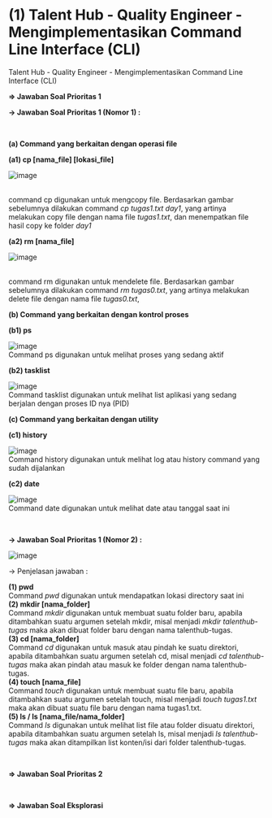 # (1) Talent Hub - Quality Engineer - Mengimplementasikan Command Line Interface (CLI)
Talent Hub - Quality Engineer - Mengimplementasikan Command Line Interface (CLI) 

**=> Jawaban Soal Prioritas 1**

**-> Jawaban Soal Prioritas 1 (Nomor 1) :**

<br>

**(a) Command yang berkaitan dengan operasi file**

**(a1) cp [nama_file] [lokasi_file]**

![image](https://github.com/tegarmuhammad3775/talent-hub_cli/assets/23182414/a3e17fbd-b563-480e-8daa-8acce4ee679a)

<br> command cp digunakan untuk mengcopy file. Berdasarkan gambar sebelumnya dilakukan command _cp tugas1.txt day1_, yang
artinya melakukan copy file dengan nama file _tugas1.txt_, dan menempatkan file hasil copy ke folder _day1_

**(a2) rm [nama_file]**

![image](https://github.com/tegarmuhammad3775/talent-hub_cli/assets/23182414/10e31ffd-74c3-41d9-bbcc-4becf78d526f)

<br> command rm digunakan untuk mendelete file. Berdasarkan gambar sebelumnya dilakukan command _rm tugas0.txt_, yang
artinya melakukan delete file dengan nama file _tugas0.txt_,



**(b) Command yang berkaitan dengan kontrol proses**

**(b1) ps**

![image](https://github.com/tegarmuhammad3775/talent-hub_cli/assets/23182414/7df162b4-2105-4ddf-b04d-e4de404219d4)
<br> Command ps digunakan untuk melihat proses yang sedang aktif

**(b2) tasklist**

![image](https://github.com/tegarmuhammad3775/talent-hub_cli/assets/23182414/df5f200a-01ee-448c-b91d-285bae7e51ee)
<br> Command tasklist digunakan untuk melihat list aplikasi yang sedang berjalan dengan proses ID nya (PID)

**(c) Command yang berkaitan dengan utility** 

**(c1) history**

![image](https://github.com/tegarmuhammad3775/talent-hub_cli/assets/23182414/83a1cdc1-0712-42ee-93f4-9ad328719e6e)
<br> Command history digunakan untuk melihat log atau history command yang sudah dijalankan

**(c2) date**

![image](https://github.com/tegarmuhammad3775/talent-hub_cli/assets/23182414/a59068ba-0e67-46f5-baee-83206c0ab652)
<br> Command date digunakan untuk melihat date atau tanggal saat ini
 
<br>

**-> Jawaban Soal Prioritas 1 (Nomor 2) :**

![image](https://github.com/tegarmuhammad3775/talent-hub_cli/assets/23182414/7445978b-eb86-46ff-8b46-e8f76dfd418e)

-> Penjelasan jawaban :

**(1) pwd** <br>
  Command _pwd_ digunakan untuk mendapatkan lokasi directory saat ini <br>
**(2) mkdir [nama_folder]** <br>
  Command _mkdir_ digunakan untuk membuat suatu folder baru, apabila ditambahkan suatu argumen setelah mkdir, misal menjadi 
  _mkdir talenthub-tugas_ maka akan dibuat folder baru dengan nama talenthub-tugas. <br>
**(3) cd [nama_folder]** <br>
  Command _cd_ digunakan untuk masuk atau pindah ke suatu direktori, apabila ditambahkan suatu argumen setelah cd, misal menjadi 
  _cd talenthub-tugas_ maka akan pindah atau masuk ke folder dengan nama talenthub-tugas. <br>
**(4) touch [nama_file]** <br>
  Command _touch_ digunakan untuk membuat suatu file baru, apabila ditambahkan suatu argumen setelah touch, misal menjadi 
  _touch tugas1.txt_ maka akan dibuat suatu file baru dengan nama tugas1.txt. <br>
**(5) ls / ls [nama_file/nama_folder]** <br>
  Command _ls_ digunakan untuk melihat list file atau folder disuatu direktori, apabila ditambahkan suatu argumen setelah ls, misal menjadi 
  _ls talenthub-tugas_ maka akan ditampilkan list konten/isi dari folder talenthub-tugas. <br>

<br>

**=> Jawaban Soal Prioritas 2**  <br>

<br>

**=> Jawaban Soal Eksplorasi**  <br>
